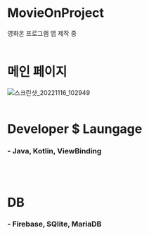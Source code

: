 # MovieOnProject
영화온 프로그램 앱 제작 중<br><br>

# 메인 페이지
![스크린샷_20221116_102949](https://user-images.githubusercontent.com/118269278/202062226-942c4e97-b66f-41bb-99cb-a825b9f7c273.png)<br><br>

# Developer $ Laungage
<h3>- Java, Kotlin, ViewBinding</h3><br><br>

# DB
<h3>- Firebase, SQlite, MariaDB</h3>
